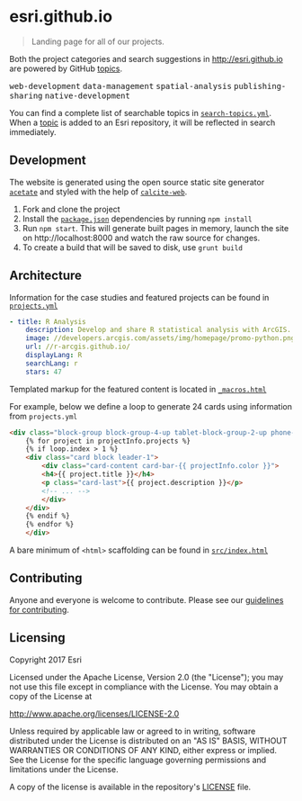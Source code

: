 # esri.github.io

> Landing page for all of our projects.

Both the project categories and search suggestions in http://esri.github.io are powered by GitHub [topics](https://github.com/blog/2309-introducing-topics).

<kbd>web-development</kbd> <kbd>data-management</kbd> <kbd>spatial-analysis</kbd> <kbd>publishing-sharing</kbd> <kbd>native-development</kbd>

You can find a complete list of searchable topics in [`search-topics.yml`](src/data/search-topics.yml). When a [topic](https://github.com/blog/2309-introducing-topics) is added to an Esri repository, it will be reflected in search immediately.

## Development

The website is generated using the open source static site generator [`acetate`](https://github.com/patrickarlt/acetate) and styled with the help of [`calcite-web`](https:esri.github.io/calcite-web/).

1. Fork and clone the project
2. Install the [`package.json`](package.json) dependencies by running `npm install`
3. Run `npm start`. This will generate built pages in memory, launch the site on http://localhost:8000 and watch the raw source for changes.
4. To create a build that will be saved to disk, use `grunt build`

## Architecture

Information for the case studies and featured projects can be found in [`projects.yml`](src/data/projects.yml)

```yaml
- title: R Analysis
    description: Develop and share R statistical analysis with ArcGIS.
    image: //developers.arcgis.com/assets/img/homepage/promo-python.png
    url: //r-arcgis.github.io/
    displayLang: R
    searchLang: r
    stars: 47
```

Templated markup for the featured content is located in [`_macros.html`](src/layouts/_macros.html)

For example, below we define a loop to generate 24 cards using information from `projects.yml`
```html
<div class="block-group block-group-4-up tablet-block-group-2-up phone-block-group-1-up">
    {% for project in projectInfo.projects %}
    {% if loop.index > 1 %}
    <div class="card block leader-1">
        <div class="card-content card-bar-{{ projectInfo.color }}">
        <h4>{{ project.title }}</h4>
        <p class="card-last">{{ project.description }}</p>
        <!-- ... -->
        </div>
    </div>
    {% endif %}
    {% endfor %}
    </div>
```
A bare minimum of `<html>` scaffolding can be found in [`src/index.html`](https://github.com/Esri/esri.github.io/blob/master/src/index.html)

## Contributing

Anyone and everyone is welcome to contribute. Please see our [guidelines for contributing](https://github.com/esri/contributing).

## Licensing

Copyright 2017 Esri

Licensed under the Apache License, Version 2.0 (the "License");
you may not use this file except in compliance with the License.
You may obtain a copy of the License at

   http://www.apache.org/licenses/LICENSE-2.0

Unless required by applicable law or agreed to in writing, software
distributed under the License is distributed on an "AS IS" BASIS,
WITHOUT WARRANTIES OR CONDITIONS OF ANY KIND, either express or implied.
See the License for the specific language governing permissions and
limitations under the License.

A copy of the license is available in the repository's [LICENSE]( https://raw.github.com/Esri/esri.github.com/master/license.txt) file.